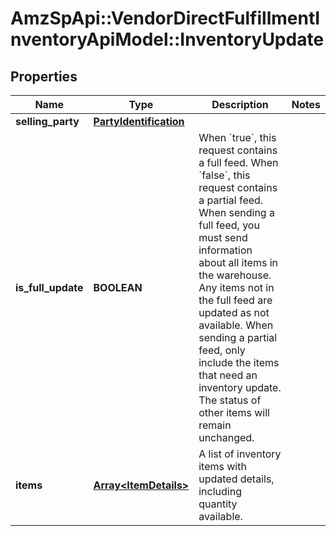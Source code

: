 # AmzSpApi::VendorDirectFulfillmentInventoryApiModel::InventoryUpdate

## Properties
Name | Type | Description | Notes
------------ | ------------- | ------------- | -------------
**selling_party** | [**PartyIdentification**](PartyIdentification.md) |  | 
**is_full_update** | **BOOLEAN** | When &#x60;true&#x60;, this request contains a full feed. When &#x60;false&#x60;, this request contains a partial feed. When sending a full feed, you must send information about all items in the warehouse. Any items not in the full feed are updated as not available. When sending a partial feed, only include the items that need an inventory update. The status of other items will remain unchanged. | 
**items** | [**Array&lt;ItemDetails&gt;**](ItemDetails.md) | A list of inventory items with updated details, including quantity available. | 

